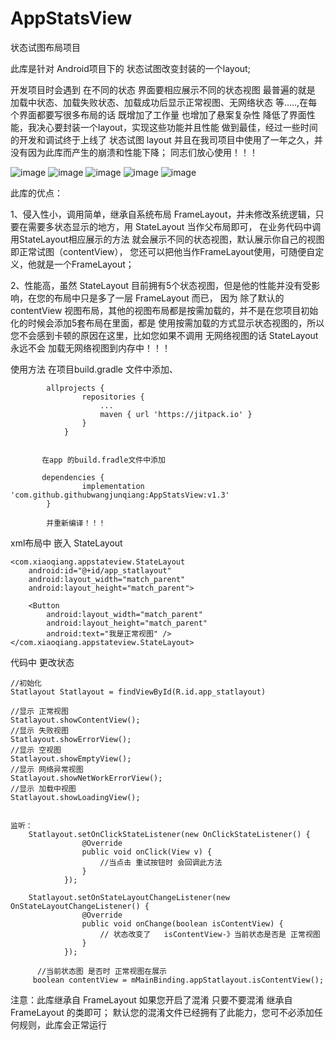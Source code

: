 # AppStatsView
状态试图布局项目

此库是针对 Android项目下的 状态试图改变封装的一个layout;

开发项目时会遇到 在不同的状态 界面要相应展示不同的状态视图 最普遍的就是 加载中状态、加载失败状态、加载成功后显示正常视图、无网络状态
等.....,在每个界面都要写很多布局的话 既增加了工作量 也增加了悬案复杂性 降低了界面性能，我决心要封装一个layout，实现这些功能并且性能
做到最佳，经过一些时间的开发和调试终于上线了 状态试图 layout 并且在我司项目中使用了一年之久，并没有因为此库而产生的崩溃和性能下降；
同志们放心使用！！！


![image](https://github.com/githubwangjunqiang/AppStatsView/blob/master/img/content.jpg)
![image](https://github.com/githubwangjunqiang/AppStatsView/blob/master/img/empty.jpg)
![image](https://github.com/githubwangjunqiang/AppStatsView/blob/master/img/error.jpg)
![image](https://github.com/githubwangjunqiang/AppStatsView/blob/master/img/loading.jpg)
![image](https://github.com/githubwangjunqiang/AppStatsView/blob/master/img/networkerror.jpg)

此库的优点：

1、侵入性小，调用简单，继承自系统布局 FrameLayout，并未修改系统逻辑，只要在需要多状态显示的地方，用 StateLayout 当作父布局即可，
在业务代码中调用StateLayout相应展示的方法
就会展示不同的状态视图，默认展示你自己的视图即正常试图（contentView），
您还可以把他当作FrameLayout使用，可随便自定义，他就是一个FrameLayout；

2、性能高，虽然 StateLayout 目前拥有5个状态视图，但是他的性能并没有受影响，在您的布局中只是多了一层 FrameLayout 而已，
因为 除了默认的contentView 视图布局，其他的视图布局都是按需加载的，并不是在您项目初始化的时候会添加5套布局在里面，都是
使用按需加载的方式显示状态视图的，所以您不会感到卡顿的原因在这里，比如您如果不调用 无网络视图的话 StateLayout永远不会
加载无网络视图到内存中！！！


使用方法  在项目build.gradle 文件中添加、

            allprojects {
            		repositories {
            			...
            			maven { url 'https://jitpack.io' }
            		}
            	}


           在app 的build.fradle文件中添加

           dependencies {
           	        implementation 'com.github.githubwangjunqiang:AppStatsView:v1.3'
           	}

           	并重新编译！！！

xml布局中 嵌入 StateLayout


    <com.xiaoqiang.appstateview.StateLayout
        android:id="@+id/app_statlayout"
        android:layout_width="match_parent"
        android:layout_height="match_parent">

        <Button
            android:layout_width="match_parent"
            android:layout_height="match_parent"
            android:text="我是正常视图" />
    </com.xiaoqiang.appstateview.StateLayout>


代码中 更改状态

    //初始化
    Statlayout Statlayout = findViewById(R.id.app_statlayout)

    //显示 正常视图
    Statlayout.showContentView();
    //显示 失败视图
    Statlayout.showErrorView();
    //显示 空视图
    Statlayout.showEmptyView();
    //显示 网络异常视图
    Statlayout.showNetWorkErrorView();
    //显示 加载中视图
    Statlayout.showLoadingView();


    监听：
        Statlayout.setOnClickStateListener(new OnClickStateListener() {
                    @Override
                    public void onClick(View v) {
                        //当点击 重试按钮时 会回调此方法
                    }
                });

        Statlayout.setOnStateLayoutChangeListener(new OnStateLayoutChangeListener() {
                    @Override
                    public void onChange(boolean isContentView) {
                        // 状态改变了   isContentView-》当前状态是否是 正常视图
                    }
                });

          //当前状态图 是否时 正常视图在展示
         boolean contentView = mMainBinding.appStatlayout.isContentView();



注意：此库继承自 FrameLayout 如果您开启了混淆 只要不要混淆 继承自 FrameLayout 的类即可；
默认您的混淆文件已经拥有了此能力，您可不必添加任何规则，此库会正常运行

